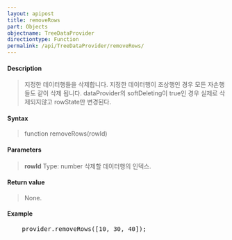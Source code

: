 ```yaml
---
layout: apipost
title: removeRows
part: Objects
objectname: TreeDataProvider
directiontype: Function
permalink: /api/TreeDataProvider/removeRows/
---
```



#### Description

> 지정한 데이터행들을 삭제합니다. 
> 지정한 데이터행이 조상행인 경우 모든 자손행들도 같이 삭제 됩니다.
> dataProvider의 softDeleting이 true인 경우 실제로 삭제되지않고 rowState만 변경된다.

#### Syntax

> function removeRows(rowId)

#### Parameters

> **rowId**
> Type: number
> 삭제할 데이터행의 인덱스.

#### Return value

> None.

#### Example

<pre class="prettyprint">
    provider.removeRows([10, 30, 40]);
</pre>

